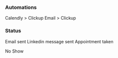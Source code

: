 
### Automations
Calendly > Clickup
Email > Clickup


### Status
Email sent
Linkedin message sent
Appointment taken

No Show
